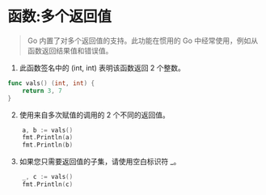 # 函数:多个返回值
> Go 内置了对多个返回值的支持。此功能在惯用的 Go 中经常使用，例如从函数返回结果值和错误值。

1. 此函数签名中的 (int, int) 表明该函数返回 2 个整数。
```go
func vals() (int, int) {
    return 3, 7
}
```

2. 使用来自多次赋值的调用的 2 个不同的返回值。
```go
    a, b := vals()
    fmt.Println(a)
    fmt.Println(b)
```

3. 如果您只需要返回值的子集，请使用空白标识符 _。
```go
    _, c := vals()
    fmt.Println(c)
```